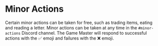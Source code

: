 # Minor Actions

Certain minor actions can be taken for free, such as trading items, eating and reading a letter.
Minor actions can be taken at any time in the `#minor-actions` Discord channel.
The Game Master will respond to successful actions with the :white_check_mark: emoji and failures with the :x: emoji.
